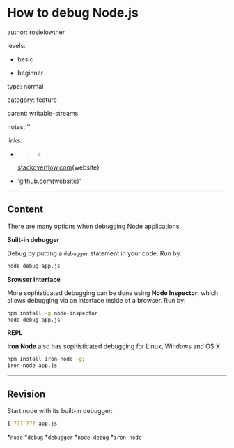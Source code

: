 # How to debug Node.js
author: rosielowther

levels:

  - basic

  - beginner

type: normal

category: feature

parent: writable-streams

notes: ''

links:

  - >-
    [stackoverflow.com](http://stackoverflow.com/questions/1911015/how-do-i-debug-node-js-applications/31502652#31502652){website}

  - '[github.com](https://github.com/s-a/iron-node){website}'

---
## Content

There are many options when debugging Node applications.

**Built-in debugger**

Debug by putting a `debugger` statement in your code.
Run by:
```bash
node debug app.js
```
**Browser interface**

More sophisticated debugging can be done using **Node Inspector**, which allows debugging via an interface inside of a browser.
Run by:
```bash
npm install -g node-inspector
node-debug app.js
```
**REPL**

**Iron Node** also has sophisticated debugging for Linux, Windows and OS X.

```bash
npm install iron-node -g;
iron-node app.js
```

---
## Revision

Start node with its built-in debugger:
```bash
$ ??? ??? app.js
```
*`node`
*`debug`
*`debugger`
*`node-debug`
*`iron-node`
